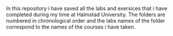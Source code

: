 In this repository i have saved all the labs and exersices that i have completed during my time at Halmstad University.
The folders are numbered in chronological order and the labs names of the folder correspond to the names of the courses i have taken.

